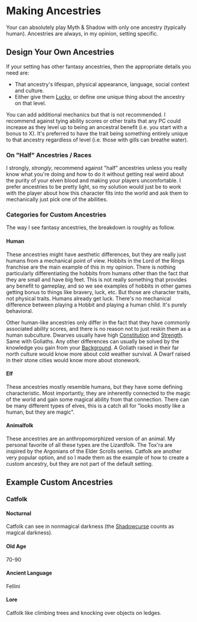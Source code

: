 # Making Ancestries

Your can absolutely play Myth & Shadow with only one ancestry (typically human). Ancestries are always, in my opinion, setting specific.

## Design Your Own Ancestries

If your setting has other fantasy ancestries, then the appropriate details you need are:

- That ancestry's lifespan, physical appearance, language, social context and culture.
- Either give them [Lucky](../../../Player%20Characters/Ancenstries/Human.md#Lucky), or define one unique thing about the ancestry on that level.

You can add additional mechanics but that is not recommended. I recommend against tying ability scores or other traits that any PC could increase as they level up to being an ancestral benefit (i.e. you start with a bonus to X). It's preferred to have the trait being something entirely unique to that ancestry regardless of level (i.e. those with gills can breathe water).

### On "Half" Ancestries / Races

I strongly, *strongly*, recommend against "half" ancestries unless you really know what you're doing and how to do it without getting real weird about the purity of your elven blood and making your players uncomfortable. I prefer ancestries to be pretty light, so my solution would just be to work with the player about how this character fits into the world and ask them to mechanically just pick one of the abilities.

### Categories for Custom Ancestries

The way I see fantasy ancestries, the breakdown is roughly as follow.

#### Human

These ancestries might have aesthetic differences, but they are really just humans from a mechanical point of view. Hobbits in the Lord of the Rings franchise are the main example of this in my opinion. There is nothing particularly differentiating the hobbits from humans other than the fact that they are small and have big feet. This is not really something that provides any benefit to gameplay, and so we see examples of hobbits in other games getting bonus to things like bravery, luck, etc. But those are character traits, not physical traits. Humans already get luck. There's no mechanical difference between playing a Hobbit and playing a human child. It's purely behavioral.

Other human-like ancestries only differ in the fact that they have commonly associated ability scores, and there is no reason not to just reskin them as a human subculture. Dwarves usually have high [Constitution](../../../Player%20Characters/Chosen%20Statistics/Constitution.md) and [Strength](../../../Player%20Characters/Chosen%20Statistics/Strength.md). Same with Goliaths. Any other differences can usually be solved by the knowledge you gain from your [Background](../../../Player%20Characters/Background.md). A Goliath raised in their far north culture would know more about cold weather survival. A Dwarf raised in their stone cities would know more about stonework.

#### Elf

These ancestries mostly resemble humans, but they have some defining characteristic. Most importantly, they are inherently connected to the magic of the world and gain some magical ability from that connection. There can be many different types of elves, this is a catch all for "looks mostly like a human, but they are magic".

#### Animalfolk

These ancestries are an anthropomorphized version of an animal. My personal favorite of all these types are the Lizardfolk. The Tox'ra are inspired by the Argonians of the Elder Scrolls series. Catfolk are another very popular option, and so I made them as the example of how to create a custom ancestry, but they are not part of the default setting.

## Example Custom Ancestries

### Catfolk

#### Nocturnal

Catfolk can see in nonmagical darkness (the [Shadowcurse](../../../Game%20Procedures/Hazards/Shadowcurse.md) counts as magical darkness).

#### Old Age

70-90

#### Ancient Language

Fellini

#### Lore

Catfolk like climbing trees and knocking over objects on ledges.
